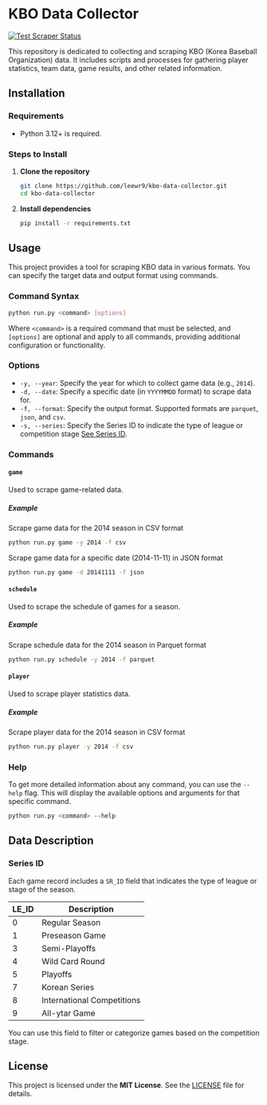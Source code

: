 # KBO Data Collector
[![Test Scraper Status](https://github.com/leewr9/kbo-data-collector/actions/workflows/test_scraper.yml/badge.svg)](https://github.com/leewr9/kbo-data-collector/actions/workflows/test_scraper.yml)

This repository is dedicated to collecting and scraping KBO (Korea Baseball Organization) data. It includes scripts and processes for gathering player statistics, team data, game results, and other related information.


## Installation
### Requirements
- Python 3.12+ is required.

### Steps to Install
1. **Clone the repository**
    ```bash
    git clone https://github.com/leewr9/kbo-data-collector.git
    cd kbo-data-collector
    ```

2. **Install dependencies**
    ```bash
    pip install -r requirements.txt
    ```


## Usage
This project provides a tool for scraping KBO data in various formats. You can specify the target data and output format using commands.

### Command Syntax
```bash
python run.py <command> [options]
```
Where `<command>` is a required command that must be selected, and `[options]` are optional and apply to all commands, providing additional configuration or functionality.

### Options
- `-y, --year`: Specify the year for which to collect game data (e.g., `2014`).
- `-d, --date`: Specify a specific date (in `YYYYMMDD` format) to scrape data for.
- `-f, --format`: Specify the output format. Supported formats are `parquet`, `json`, and `csv`.
- `-s, --series`: Specify the Series ID to indicate the type of league or competition stage [See Series ID](#series-id).

### Commands

#### `game`
Used to scrape game-related data.

##### Example
Scrape game data for the 2014 season in CSV format
```bash
python run.py game -y 2014 -f csv
```

Scrape game data for a specific date (2014-11-11) in JSON format
```bash
python run.py game -d 20141111 -f json
```

#### `schedule`
Used to scrape the schedule of games for a season.

##### Example
Scrape schedule data for the 2014 season in Parquet format
```bash
python run.py schedule -y 2014 -f parquet
```

#### `player`
Used to scrape player statistics data.

##### Example
Scrape player data for the 2014 season in CSV format
```bash
python run.py player -y 2014 -f csv
```

### Help
To get more detailed information about any command, you can use the `--help` flag. This will display the available options and arguments for that specific command.

```bash
python run.py <command> --help
```


## Data Description

### Series ID
Each game record includes a `SR_ID` field that indicates the type of league or stage of the season.

| LE_ID | Description                  |
|-------|------------------------------|
| 0     | Regular Season               |
| 1     | Preseason Game               |
| 3     | Semi-Playoffs                |
| 4     | Wild Card Round              |
| 5     | Playoffs                     |
| 7     | Korean Series                |
| 8     | International Competitions   |
| 9     | All-ytar Game                |

You can use this field to filter or categorize games based on the competition stage.


## License  
This project is licensed under the **MIT License**. See the [LICENSE](LICENSE) file for details.  

